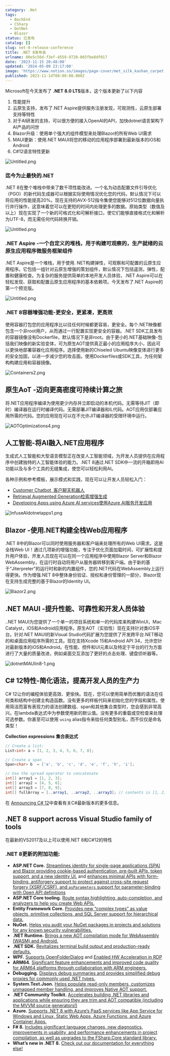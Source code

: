 ```yaml
---
category: .Net
tags:
  - BackEnd
  - CSharp
  - DotNet
  - Blazor
status: 已发布
catalog: []
slug: net-8-release-conference
title: .NET 8发布会
urlname: 80e5c56d-f3ef-4559-9720-865fbe8df017
date: '2023-11-15 20:48:00'
updated: '2024-05-09 23:17:00'
image: 'https://www.notion.so/images/page-cover/met_silk_kashan_carpet.jpg'
published: 2023-11-14T08:00:00.000Z
---
```


Microsoft在今天发布了 **.NET 8.0 LTS**版本，这个版本更新了以下内容

1. 性能提升
2. 云原生支持，发布了.NET Aspire提供服务注册发现，可观测性，云原生部署支持等特性
3. 对于AI研发的支持，可以很方便的接入OpenAI的API，加快dotnet语言架构下AI产品的问世
4. Blazor升级：使用单个强大的组件模型来处理Blazor的所有Web UI需求
5. MAUI更新：使用.NET MAUI将您的移动的应用程序部署到最新版本的iOS和Android
6. C#12语言特性更新

![Untitled.png](https://prod-files-secure.s3.us-west-2.amazonaws.com/5d24fe63-e567-4804-86f9-9fdc62e13082/10cda029-65af-4ea7-b30e-605b2d9e6c57/Untitled.png?X-Amz-Algorithm=AWS4-HMAC-SHA256&X-Amz-Content-Sha256=UNSIGNED-PAYLOAD&X-Amz-Credential=ASIAZI2LB4667QGEZTLK%2F20250202%2Fus-west-2%2Fs3%2Faws4_request&X-Amz-Date=20250202T213323Z&X-Amz-Expires=3600&X-Amz-Security-Token=IQoJb3JpZ2luX2VjEOr%2F%2F%2F%2F%2F%2F%2F%2F%2F%2FwEaCXVzLXdlc3QtMiJHMEUCIH2fzwRwL3ju9BPJDnZkq6ZjTmCqBXhIkwNdKWoNMssWAiEA%2FrgDxg5aI4amYc6LyenMqsO75Z8iDD1dWCn5ue%2FO03wqiAQI8v%2F%2F%2F%2F%2F%2F%2F%2F%2F%2FARAAGgw2Mzc0MjMxODM4MDUiDAwHnWNSyeaaG3pTrSrcA3Zht4rLhzL10PR1WedLFUmRKIAJR5gOwRRdi9psiY9SGTUeKkDZPJZMYDRa0q%2FVh7ZY1VqTWf2Q2lWpGfevMjcqaVBKHg2iVndFenh1xOy2KIiL%2Bt2NEWGI7WoQM63qBplBbdrAeWsAWPr1Q1l3w5fPZeaptydsZLfiXv9Nd3FURgCbZzYUd16%2Bi4Mmhw1tStsXdR0ANeoPLPS2JiLCbfn8nXVNnMIOT%2B33sQsW6uKe6DCFbshu%2F0Dky4FeawUhAzDJ12RxZ6rYMb2z0AlqbsjdFMfWO9zeqi1CcwHtWQRqwWPdypiW9eapuSJvNFup9lsU4DJSDzhIx6HoqBrXWcRdLZJVpovqL%2BO%2BpOuKYKGM6WSUazg7ma2xbhEclSZ7fWdc8B4XWEOGUmuzrK41Ru9xObGCMbKVSXMccmvzm%2FGMoaHgqqXaGWzN6F1I%2FYcFf5HAlPxC90yIDFv37YwhttOGhYVZCGcLpjaY4jOXA6YEwYE6N7qm%2FJbpKbNrvDtNB1lMn5fdWx6EvO5zAAQWLPf7Aum2zKpPhels0vOwace1zDj6jdTs6wGU%2BZF0pqwcL8WDNK3fRs3Cp7R8L3aolU01bkPeU7aH2%2BISRcsD2p4fd4K5e4twpaPVdfrwMLfS%2FrwGOqUBDEjGnP8uJvPyTKWaWsd4oq0Nkl3DkualeN9m0gpzMharMbUfmsPtEod%2BeBCEo9yUWKcX5pBfOoS%2B2oxkehiFqHxPeyylwqKHTqsu6oyjE4CLo5durTROovdhSCqRe9rx0JngmZvVewd5qY4wo4RfatW67bmAgJikA8GVtxMGirZR4yXi5vGGp59hzj8FDn7i%2FUpn1Q%2F7KbyWXOqrChcjV91SX7BH&X-Amz-Signature=654a27449a0c11915d74493ee3f69f7a64fbc2a9dc97e665ee33680bb0336f6f&X-Amz-SignedHeaders=host&x-id=GetObject)


### **迄今为止最快的.NET**


.NET 8在整个堆栈中带来了数千项性能改进。一个名为动态配置文件引导优化（PGO）的新代码生成器可以根据实际使用情况优化您的代码，默认情况下可以将应用的性能提高20%。现在支持的AVX-512指令集使您能够对512位数据向量执行并行操作，这意味着您可以在更短的时间内处理更多的数据。原始类型（数值及以上）现在实现了一个新的可格式化和可解析接口，使它们能够直接格式化和解析为UTF-8，而无需任何代码转换开销。


![Untitled.png](https://prod-files-secure.s3.us-west-2.amazonaws.com/5d24fe63-e567-4804-86f9-9fdc62e13082/edcbf140-d619-4389-a4a6-f97c113ab9f2/Untitled.png?X-Amz-Algorithm=AWS4-HMAC-SHA256&X-Amz-Content-Sha256=UNSIGNED-PAYLOAD&X-Amz-Credential=ASIAZI2LB4667QGEZTLK%2F20250202%2Fus-west-2%2Fs3%2Faws4_request&X-Amz-Date=20250202T213323Z&X-Amz-Expires=3600&X-Amz-Security-Token=IQoJb3JpZ2luX2VjEOr%2F%2F%2F%2F%2F%2F%2F%2F%2F%2FwEaCXVzLXdlc3QtMiJHMEUCIH2fzwRwL3ju9BPJDnZkq6ZjTmCqBXhIkwNdKWoNMssWAiEA%2FrgDxg5aI4amYc6LyenMqsO75Z8iDD1dWCn5ue%2FO03wqiAQI8v%2F%2F%2F%2F%2F%2F%2F%2F%2F%2FARAAGgw2Mzc0MjMxODM4MDUiDAwHnWNSyeaaG3pTrSrcA3Zht4rLhzL10PR1WedLFUmRKIAJR5gOwRRdi9psiY9SGTUeKkDZPJZMYDRa0q%2FVh7ZY1VqTWf2Q2lWpGfevMjcqaVBKHg2iVndFenh1xOy2KIiL%2Bt2NEWGI7WoQM63qBplBbdrAeWsAWPr1Q1l3w5fPZeaptydsZLfiXv9Nd3FURgCbZzYUd16%2Bi4Mmhw1tStsXdR0ANeoPLPS2JiLCbfn8nXVNnMIOT%2B33sQsW6uKe6DCFbshu%2F0Dky4FeawUhAzDJ12RxZ6rYMb2z0AlqbsjdFMfWO9zeqi1CcwHtWQRqwWPdypiW9eapuSJvNFup9lsU4DJSDzhIx6HoqBrXWcRdLZJVpovqL%2BO%2BpOuKYKGM6WSUazg7ma2xbhEclSZ7fWdc8B4XWEOGUmuzrK41Ru9xObGCMbKVSXMccmvzm%2FGMoaHgqqXaGWzN6F1I%2FYcFf5HAlPxC90yIDFv37YwhttOGhYVZCGcLpjaY4jOXA6YEwYE6N7qm%2FJbpKbNrvDtNB1lMn5fdWx6EvO5zAAQWLPf7Aum2zKpPhels0vOwace1zDj6jdTs6wGU%2BZF0pqwcL8WDNK3fRs3Cp7R8L3aolU01bkPeU7aH2%2BISRcsD2p4fd4K5e4twpaPVdfrwMLfS%2FrwGOqUBDEjGnP8uJvPyTKWaWsd4oq0Nkl3DkualeN9m0gpzMharMbUfmsPtEod%2BeBCEo9yUWKcX5pBfOoS%2B2oxkehiFqHxPeyylwqKHTqsu6oyjE4CLo5durTROovdhSCqRe9rx0JngmZvVewd5qY4wo4RfatW67bmAgJikA8GVtxMGirZR4yXi5vGGp59hzj8FDn7i%2FUpn1Q%2F7KbyWXOqrChcjV91SX7BH&X-Amz-Signature=9e76090785e0e404c3cab3f25d686a031bd0871011ac027e9fa500785a933c5a&X-Amz-SignedHeaders=host&x-id=GetObject)


### **.NET Aspire -一个自定义的堆栈，用于构建可观察的，生产就绪的云原生应用程序微服务框架组件**


.NET Aspire是一个堆栈，用于使用. NET构建弹性，可观察和可配置的云原生应用程序。它包括一组针对云原生增强的策划组件，默认情况下包括遥测，弹性，配置和健康检查。为复杂的服务提供简单的本地开发人员体验，.NET Aspire可以在轻松发现、获取和配置云原生应用程序的基本依赖项。今天发布了.NET Aspire的第一个预览版。


![Untitled.png](https://prod-files-secure.s3.us-west-2.amazonaws.com/5d24fe63-e567-4804-86f9-9fdc62e13082/ff6a34d3-ac25-412d-9204-a7263d00528f/Untitled.png?X-Amz-Algorithm=AWS4-HMAC-SHA256&X-Amz-Content-Sha256=UNSIGNED-PAYLOAD&X-Amz-Credential=ASIAZI2LB4667QGEZTLK%2F20250202%2Fus-west-2%2Fs3%2Faws4_request&X-Amz-Date=20250202T213323Z&X-Amz-Expires=3600&X-Amz-Security-Token=IQoJb3JpZ2luX2VjEOr%2F%2F%2F%2F%2F%2F%2F%2F%2F%2FwEaCXVzLXdlc3QtMiJHMEUCIH2fzwRwL3ju9BPJDnZkq6ZjTmCqBXhIkwNdKWoNMssWAiEA%2FrgDxg5aI4amYc6LyenMqsO75Z8iDD1dWCn5ue%2FO03wqiAQI8v%2F%2F%2F%2F%2F%2F%2F%2F%2F%2FARAAGgw2Mzc0MjMxODM4MDUiDAwHnWNSyeaaG3pTrSrcA3Zht4rLhzL10PR1WedLFUmRKIAJR5gOwRRdi9psiY9SGTUeKkDZPJZMYDRa0q%2FVh7ZY1VqTWf2Q2lWpGfevMjcqaVBKHg2iVndFenh1xOy2KIiL%2Bt2NEWGI7WoQM63qBplBbdrAeWsAWPr1Q1l3w5fPZeaptydsZLfiXv9Nd3FURgCbZzYUd16%2Bi4Mmhw1tStsXdR0ANeoPLPS2JiLCbfn8nXVNnMIOT%2B33sQsW6uKe6DCFbshu%2F0Dky4FeawUhAzDJ12RxZ6rYMb2z0AlqbsjdFMfWO9zeqi1CcwHtWQRqwWPdypiW9eapuSJvNFup9lsU4DJSDzhIx6HoqBrXWcRdLZJVpovqL%2BO%2BpOuKYKGM6WSUazg7ma2xbhEclSZ7fWdc8B4XWEOGUmuzrK41Ru9xObGCMbKVSXMccmvzm%2FGMoaHgqqXaGWzN6F1I%2FYcFf5HAlPxC90yIDFv37YwhttOGhYVZCGcLpjaY4jOXA6YEwYE6N7qm%2FJbpKbNrvDtNB1lMn5fdWx6EvO5zAAQWLPf7Aum2zKpPhels0vOwace1zDj6jdTs6wGU%2BZF0pqwcL8WDNK3fRs3Cp7R8L3aolU01bkPeU7aH2%2BISRcsD2p4fd4K5e4twpaPVdfrwMLfS%2FrwGOqUBDEjGnP8uJvPyTKWaWsd4oq0Nkl3DkualeN9m0gpzMharMbUfmsPtEod%2BeBCEo9yUWKcX5pBfOoS%2B2oxkehiFqHxPeyylwqKHTqsu6oyjE4CLo5durTROovdhSCqRe9rx0JngmZvVewd5qY4wo4RfatW67bmAgJikA8GVtxMGirZR4yXi5vGGp59hzj8FDn7i%2FUpn1Q%2F7KbyWXOqrChcjV91SX7BH&X-Amz-Signature=5f6e5fddfb1b45b3085c5c7cf5245d58390c82aeecc5b2a23a1fadd7f7548186&X-Amz-SignedHeaders=host&x-id=GetObject)


### **.NET 8容器增强功能-更安全，更紧凑，更高效**


使用容器打包您的应用程序比以往任何时候都更容易，更安全。每个.NET映像都包含一个非root用户，从而通过一行配置实现更安全的容器。.NET SDK工具发布的容器镜像没有Dockerfile，默认情况下是非root。由于更小的.NET基础映像-包括我们映像的新实验变体，可为原生AOT提供真正最小的应用程序大小，因此可以更快地部署容器化应用程序。选择使用新的Chiseled Ubuntu映像变体进行更多的安全加固，以进一步减少您的攻击面。使用Dockerfiles或SDK工具，为任何架构构建应用和容器镜像。


![Containers2.png](https://devblogs.microsoft.com/dotnet/wp-content/uploads/sites/10/2023/11/Containers2.png)


## 原生AoT -迈向更高密度可持续计算之旅


将.NET应用程序编译为使用更少内存并立即启动的本机代码。无需等待JIT（即时）编译器在运行时编译代码。无需部署JIT编译器和IL代码。AOT应用仅部署应用所需的代码。您的应用现在可以在不允许JIT编译器的受限环境中运行。


![AOTOptimizations4.png](https://devblogs.microsoft.com/dotnet/wp-content/uploads/sites/10/2023/11/AOTOptimizations4.png)


## 人工智能-将AI融入.NET应用程序


生成式人工智能和大型语言模型正在改变人工智能领域，为开发人员提供在应用程序中创建独特的人工智能体验的能力。.NET 8通过.NET SDK中一流的开箱即用AI功能以及与多个工具的无缝集成，使您可以轻松利用AI。


各种示例和参考模板，展示模式和实践，现在可以让开发人员轻松入门：

- [Customer Chatbot](https://github.com/dotnet/eShop)[ ](https://github.com/dotnet/eShop)[ 客户聊天机器人](https://github.com/dotnet/eShop)
- [Retrieval Augmented Generation](https://github.com/Azure-Samples/azure-search-openai-demo-csharp)[检索增强生成](https://github.com/Azure-Samples/azure-search-openai-demo-csharp)
- [Developing Apps using Azure AI services](https://devblogs.microsoft.com/dotnet/demystifying-retrieval-augmented-generation-with-dotnet/)[使用Azure AI服务开发应用](https://devblogs.microsoft.com/dotnet/demystifying-retrieval-augmented-generation-with-dotnet/)

![InfuseAIdotnetapps1.png](https://devblogs.microsoft.com/dotnet/wp-content/uploads/sites/10/2023/11/InfuseAIdotnetapps1.png)


## Blazor -使用.NET构建全栈Web应用程序


.NET 8中的Blazor可以同时使用服务器和客户端来处理所有的Web UI需求。这是全栈Web UI！通过几项新的增强功能，专注于优化页面加载时间，可扩展性和提升用户体验，开发人员现在可以在同一个应用程序中使用Blazor Server和Blazor WebAssembly，在运行时自动将用户从服务器转移到客户端。由于新的基于“Jiterpreter”的运行时和新的内置组件，您的.NET代码在WebAssembly上运行得更快。作为增强.NET 8中整体身份验证、授权和身份管理的一部分，Blazor现在支持生成完整的基于Blazor的Identity UI。


![Blazor2.png](https://devblogs.microsoft.com/dotnet/wp-content/uploads/sites/10/2023/11/Blazor2.png)


## .NET MAUI -提升性能、可靠性和开发人员体验


..NET MAUI为您提供了一个单一的项目系统和单一的代码库来构建WinUI，Mac Catalyst，iOS和Android应用程序。原生AOT（实验性）现在支持针对类iOS平台。针对.NET MAUI的新Visual Studio代码扩展为您提供了开发跨平台.NET移动的和桌面应用程序所需的工具。现在支持Xcode 15和Android API 34，允许您针对最新版本的iOS和Android。在性能、控件和UI元素以及特定于平台的行为方面进行了大量的质量改进，例如桌面交互添加了更好的点击处理、键盘侦听器等。


![dotnetMAUIin8-1.png](https://devblogs.microsoft.com/dotnet/wp-content/uploads/sites/10/2023/11/dotnetMAUIin8-1.png)


## C# 12特性-简化语法，提高开发人员的生产力


C# 12让你的编程体验更高效、更愉快。现在，您可以使用简单而优雅的语法在任何类和结构中创建主构造函数。没有更多的样板代码来初始化您的字段和属性。使用简洁而富有表现力的语法创建数组、span和其他集合类型时，您会感到非常高兴。在lambda表达式中为参数使用新的默认值。没有更多的重载或空检查来处理可选参数。你甚至可以使用 `using` alias指令来给任何类型别名，而不仅仅是命名类型！


**Collection expressions** **集合表达式**


```c#
// Create a list:
List<int> a = [1, 2, 3, 4, 5, 6, 7, 8];

// Create a span
Span<char> b  = ['a', 'b', 'c', 'd', 'e', 'f', 'h', 'i'];

// Use the spread operator to concatenate
int[] array1 = [1, 2, 3];
int[] array2 = [4, 5, 6];
int[] array3 = [7, 8, 9];
int[] fullArray = [..array1, ..array2, ..array3]; // contents is [1, 2, 3, 4, 5, 6, 7, 8, 9]
```


在 [Announcing C# 12](https://devblogs.microsoft.com/dotnet/announcing-csharp-12)中查看有关C#最新版本的更多信息。


## .NET 8 support across Visual Studio family of tools


在最新的VS2017及以上可以使用.NET 8和C#12的特性


### .NET 8更新的附加功能:

- **ASP.NET Core.** [Streamlines identity for single-page applications (SPA) and Blazor providing cookie-based authentication, pre-built APIs, token support, and a new identity UI.](https://devblogs.microsoft.com/dotnet/whats-new-with-identity-in-dotnet-8/) and [enhances minimal APIs with form-binding, antiforgery support to protect against cross-site request forgery (XSRF/CSRF), and ](https://learn.microsoft.com/aspnet/core/release-notes/aspnetcore-8.0#minimal-apis)[`asParameters`](https://learn.microsoft.com/aspnet/core/release-notes/aspnetcore-8.0#minimal-apis)[ support for parameter-binding with Open API definitions](https://learn.microsoft.com/aspnet/core/release-notes/aspnetcore-8.0#minimal-apis)
- **ASP.NET Core tooling.** [Route syntax highlighting, auto-completion, and analyzers to help you create Web APIs.](https://devblogs.microsoft.com/dotnet/aspnet-core-route-tooling-dotnet-8/)
- **Entity Framework Core.** [Provides new “complex types” as value objects, primitive collections, and SQL Server support for hierarchical data.](https://devblogs.microsoft.com/dotnet/announcing-ef8-rc2/)
- **NuGet.** [Helps you audit your NuGet packages in projects and solutions for any known security vulnerabilities.](https://learn.microsoft.com/nuget/concepts/auditing-packages)
- **.NET Runtime.** [Brings a new AOT compilation mode for WebAssembly (WASM) and Android.](https://devblogs.microsoft.com/dotnet/announcing-dotnet-8-rc1/#androidstripilafteraot-mode-on-android)
- **.NET SDK.** [Revitalizes terminal build output and production-ready defaults.](https://learn.microsoft.com/dotnet/core/whats-new/dotnet-8#net-sdk)
- **WPF.** [Supports OpenFolderDialog](https://devblogs.microsoft.com/dotnet/wpf-file-dialog-improvements-in-dotnet-8/) and [Enabled HW Acceleration in RDP](https://devblogs.microsoft.com/dotnet/announcing-dotnet-8-rc1/#wpf-hardware-acceleration-in-rdp)
- **ARM64.** [Significant feature enhancements and improved code quality for ARM64 platforms through collaboration with ARM engineers.](https://devblogs.microsoft.com/dotnet/this-arm64-performance-in-dotnet-8/)
- **Debugging.** [Displays debug summaries and provides simplified debug proxies for commonly used .NET types.](https://devblogs.microsoft.com/dotnet/debugging-enhancements-in-dotnet-8/)
- **System.Text.Json.** [Helps populate read-only members, customizes unmapped member handling, and improves Native AOT support.](https://devblogs.microsoft.com/dotnet/system-text-json-in-dotnet-8/)
- **.NET Community Toolkit.** [Accelerates building .NET libraries and applications while ensuring they are trim and AOT compatible (including the MVVM source generators!)](https://devblogs.microsoft.com/dotnet/announcing-the-dotnet-community-toolkit-821/)
- **Azure.** [Supports .NET 8 with Azure’s PaaS services like App Service for Windows and Linux, Static Web Apps, Azure Functions, and Azure Container Apps.](https://aka.ms/appservice-dotnet8)
- **F# 8.** [Includes significant language changes, new diagnostics, improvements in usability, and performance enhancements in project compilation, as well as upgrades to the FSharp.Core standard library.](https://devblogs.microsoft.com/dotnet/announcing-fsharp-8/)
- **What’s new in .NET 8.** [Check out our documentation for everything else!](https://learn.microsoft.com/dotnet/core/whats-new/dotnet-8)
